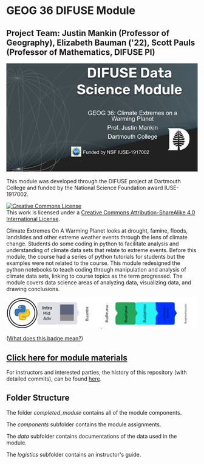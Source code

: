 # GEOG 36 DIFUSE Module

## Project Team: Justin Mankin (Professor of Geography), Elizabeth Bauman ('22), Scott Pauls (Professor of Mathematics, DIFUSE PI)

![DIFUSE Data Science Module.  Geography 36: Climate Extremes on a Warming Planet.  Professor Justin Mankin, Dartmouth College.  Funded by NSF IUSE1917002](additional/repository_assets/DIFUSE-GEOG-36.png "DIFUSE Data Science Module.  Geography 36: Climate Extremes on a Warming Planet.  Professor Justin Mankin, Dartmouth College.  Funded by NSF IUSE1917002")


This module was developed through the DIFUSE project at Dartmouth College and funded by the National Science Foundation award IUSE-1917002.

<a rel="license" href="http://creativecommons.org/licenses/by-sa/4.0/"><img alt="Creative Commons License" style="border-width:0" src="https://i.creativecommons.org/l/by-sa/4.0/88x31.png" /></a><br />This work is licensed under a <a rel="license" href="http://creativecommons.org/licenses/by-sa/4.0/">Creative Commons Attribution-ShareAlike 4.0 International License</a>.

Climate Extremes On A Warming Planet looks at drought, famine, floods, landslides and other extreme weather events through the lens of climate change.  Students do some coding in python to facilitate analysis and understanding of climate data sets that relate to extreme events.  Before this module, the course had a series of python tutorials for students but the examples were not related to the course.  This module redesigned the python notebooks to teach coding through manipulation and analysis of climate data sets, linking to course topics as the term progressed. The module covers data science areas of analyzing data, visualizing data, and drawing conclusions.

![Medium length module for an introductory course using python and covering analyzing, visualizing data and drawing conclusions.](additional/repository_assets/GEOG-36-Badge.png "Medium length module for an introductory course using python and covering analyzing, visualizing data and drawing conclusions.")

(<a href="https://github.com/difuse-dartmouth/.github/blob/8f8f6efff8943871e1fcaa3b6f2daf1531206df6/profile/howto.md">What does this badge mean?</a>)

## [Click here for module materials](completed_module/README.md)

For instructors and interested parties, the history of this repository (with detailed commits), can be found [here](https://github.com/difuse-dartmouth/data-migration-template/commits/main/).

## Folder Structure 
The folder *completed_module* contains all of the module components.  

The *components* subfolder contains the module assignments. 

The *data* subfolder contains documentations of the data used in the module.

The *logistics* subfolder contains an instructor's guide.


